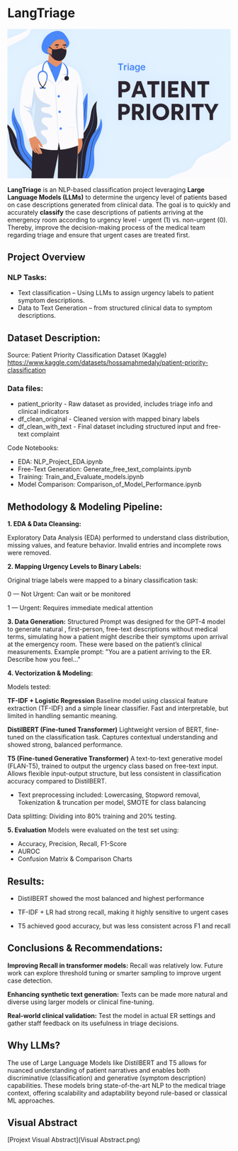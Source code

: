 # LangTriage

![Triage Workflow](Triage.png)

**LangTriage** is an NLP-based classification project leveraging **Large Language Models (LLMs)** to determine the urgency level of patients based on case descriptions generated from clinical data.
The goal is to quickly and accurately **classify** the case descriptions of patients arriving at the emergency room according to urgency level - urgent (1) vs. non-urgent (0).
Thereby, improve the decision-making process of the medical team regarding triage and ensure that urgent cases are treated first.


## Project Overview

### NLP Tasks: 
* Text classification – Using LLMs to assign urgency labels to patient symptom descriptions.
* Data to Text Generation – from structured clinical data to symptom descriptions.


## Dataset Description:
Source: Patient Priority Classification Dataset (Kaggle) https://www.kaggle.com/datasets/hossamahmedaly/patient-priority-classification

### **Data files:** 
* patient_priority - Raw dataset as provided, includes triage info and clinical indicators
* df_clean_original - Cleaned version with mapped binary labels 
* df_clean_with_text - Final dataset including structured input and free-text complaint

Code Notebooks:
* EDA: NLP_Project_EDA.ipynb
* Free-Text Generation: Generate_free_text_complaints.ipynb
* Training: Train_and_Evaluate_models.ipynb
* Model Comparison: Comparison_of_Model_Performance.ipynb

## Methodology & Modeling  Pipeline:
**1. EDA & Data Cleansing:**

Exploratory Data Analysis (EDA) performed to understand class distribution, missing values, and feature behavior.
Invalid entries and incomplete rows were removed.

**2. Mapping Urgency Levels to Binary Labels:**

Original triage labels were mapped to a binary classification task:

0 — Not Urgent: Can wait or be monitored

1 — Urgent: Requires immediate medical attention

  
**3. Data Generation:**
Structured Prompt was designed for the GPT-4 model to generate natural , first-person, free-text descriptions without medical terms, simulating how a patient might describe their symptoms upon arrival at the emergency room. These were based on the patient’s clinical measurements.
Example prompt:
"You are a patient arriving to the ER. Describe how you feel..."

**4. Vectorization & Modeling:**

Models tested:

**TF-IDF + Logistic Regression**
Baseline model using classical feature extraction (TF-IDF) and a simple linear classifier. Fast and interpretable, but limited in handling semantic meaning.

**DistilBERT (Fine-tuned Transformer)**
Lightweight version of BERT, fine-tuned on the classification task. Captures contextual understanding and showed strong, balanced performance.

**T5 (Fine-tuned Generative Transformer)**
A text-to-text generative model (FLAN-T5), trained to output the urgency class based on free-text input. Allows flexible input-output structure, but less consistent in classification accuracy compared to DistilBERT.

* Text preprocessing included: Lowercasing, Stopword removal, Tokenization & truncation per model, SMOTE for class balancing

Data splitting:
Dividing into 80% training and 20% testing.


**5. Evaluation**
Models were evaluated on the test set using:
* Accuracy, Precision, Recall, F1-Score
* AUROC
* Confusion Matrix & Comparison Charts


## Results: 
* DistilBERT showed the most balanced and highest performance 

* TF-IDF + LR had strong recall, making it highly sensitive to urgent cases

* T5 achieved good accuracy, but was less consistent across F1 and recall

## Conclusions & Recommendations:

**Improving Recall in transformer models:**
Recall was relatively low. Future work can explore threshold tuning or smarter sampling to improve urgent case detection.

**Enhancing synthetic text generation:** Texts can be made more natural and diverse using larger models or clinical fine-tuning.

**Real-world clinical validation:** Test the model in actual ER settings and gather staff feedback on its usefulness in triage decisions.


## **Why LLMs?**  
The use of Large Language Models like DistilBERT and T5 allows for nuanced understanding of patient narratives and enables both discriminative (classification) and generative (symptom description) capabilities. These models bring state-of-the-art NLP to the medical triage context, offering scalability and adaptability beyond rule-based or classical ML approaches.

## Visual Abstract
[Projext Visual Abstract](Visual Abstract.png)




